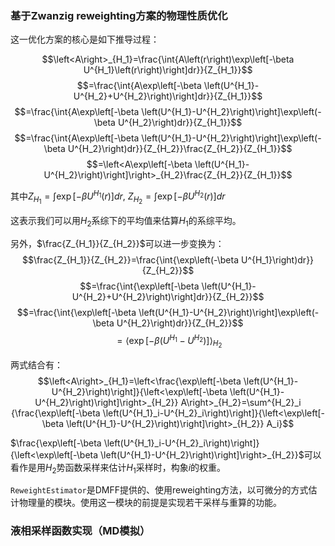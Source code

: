 ### 基于Zwanzig reweighting方案的物理性质优化

这一优化方案的核心是如下推导过程：

$$\left<A\right>_{H_1}=\frac{\int{A\left(r\right)\exp\left[-\beta U^{H_1}\left(r\right)\right]dr}}{Z_{H_1}}$$
$$=\frac{\int{A\exp\left[-\beta \left(U^{H_1}-U^{H_2}+U^{H_2}\right)\right]dr}}{Z_{H_1}}$$
$$=\frac{\int{A\exp\left[-\beta \left(U^{H_1}-U^{H_2}\right)\right]\exp\left(-\beta U^{H_2}\right)dr}}{Z_{H_1}}$$
$$=\frac{\int{A\exp\left[-\beta \left(U^{H_1}-U^{H_2}\right)\right]\exp\left(-\beta U^{H_2}\right)dr}}{Z_{H_2}}\frac{Z_{H_2}}{Z_{H_1}}$$
$$=\left<A\exp\left[-\beta \left(U^{H_1}-U^{H_2}\right)\right]\right>_{H_2}\frac{Z_{H_2}}{Z_{H_1}}$$

其中$Z_{H_1}=\int{\exp\left[-\beta U^{H_1}\left(r\right)\right]dr}$, $Z_{H_2}=\int{\exp\left[-\beta U^{H_2}\left(r\right)\right]dr}$

这表示我们可以用$H_2$系综下的平均值来估算$H_1$的系综平均。

另外，$\frac{Z_{H_1}}{Z_{H_2}}$可以进一步变换为：
$$\frac{Z_{H_1}}{Z_{H_2}}=\frac{\int{\exp\left(-\beta U^{H_1}\right)dr}}{Z_{H_2}}$$
$$=\frac{\int{\exp\left[-\beta \left(U^{H_1}-U^{H_2}+U^{H_2}\right)\right]dr}}{Z_{H_2}}$$
$$=\frac{\int{\exp\left[-\beta \left(U^{H_1}-U^{H_2}\right)\right]\exp\left(-\beta U^{H_2}\right)dr}}{Z_{H_2}}$$
$$=\left<\exp\left[-\beta \left(U^{H_1}-U^{H_2}\right)\right]\right>_{H_2}$$

两式结合有：
$$\left<A\right>_{H_1}=\left<\frac{\exp\left[-\beta \left(U^{H_1}-U^{H_2}\right)\right]}{\left<\exp\left[-\beta \left(U^{H_1}-U^{H_2}\right)\right]\right>_{H_2}} A\right>_{H_2}=\sum^{H_2}_i {\frac{\exp\left[-\beta \left(U^{H_1}_i-U^{H_2}_i\right)\right]}{\left<\exp\left[-\beta \left(U^{H_1}-U^{H_2}\right)\right]\right>_{H_2}} A_i}$$

$\frac{\exp\left[-\beta \left(U^{H_1}_i-U^{H_2}_i\right)\right]}{\left<\exp\left[-\beta \left(U^{H_1}-U^{H_2}\right)\right]\right>_{H_2}}$可以看作是用$H_2$势函数采样来估计$H_1$采样时，构象$i$的权重。

`ReweightEstimator`是DMFF提供的、使用reweighting方法，以可微分的方式估计物理量的模块。使用这一模块的前提是实现若干采样与重算的功能。

### 液相采样函数实现（MD模拟）